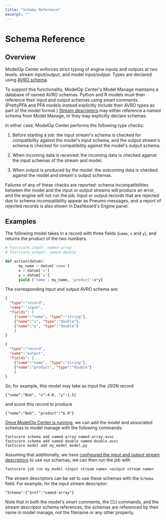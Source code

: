 ```yaml
---
title: "Schema Reference"
excerpt: ""
---
```

# Schema Reference

## Overview

ModelOp Center enforces strict typing of engine inputs and outputs at two levels: stream input/output, and model input/output. Types are declared using [AVRO schema](https://avro.apache.org/docs/1.8.1/). 

To support this functionality, ModelOp Center's Model Manage maintains a database of named AVRO schemas. Python and R models must then reference their input and output schemas using smart comments. (PrettyPFA and PFA models instead explicitly include their AVRO types as part of the model format.) [Stream descriptors](https://modelop.github.io/Product%20Manuals/Stream%20Descriptors/) may either reference a named schema from Model Manage, or they may explicitly declare schemas.

In either case, ModelOp Center performs the following type checks:

1. Before starting a job: the input stream's schema is checked for compatibility against the model's input schema, and the output stream's schema is checked for compatibility against the model's output schema.

2. When incoming data is received: the incoming data is checked against the input schemas of the stream and model.

3. When output is produced by the model: the outcoming data is checked against the model and stream's output schemas. 

Failures of any of these checks are reported: schema incompatibilities between the model and the input or output streams will produce an error, and the engine will not run the job. Input or output records that are rejected due to schema incompatibility appear as Pneumo messages, and a report of rejected records is also shown in Dashboard's Engine panel.
## Examples

The following model takes in a record with three fields (`name`, `x` and `y`), and returns the product of the two numbers.
``` python
# fastscore.input: named-array
# fastscore.output: named-double

def action(datum):
      my_name = datum['name']
      x = datum['x']
      y = datum['y']
      yield {'name': my_name, 'product':x*y}
```

The corresponding input and output AVRO schema are:
``` json
{
  "type":"record",
  "name":"input",
  "fields": [
    {"name":"name", "type":"string"},
    {"name":"x", "type":"double"},
    {"name":"y", "type":"double"}
    ]
}
```

``` json
{
  "type":"record",
  "name":"output",
  "fields": [
    {"name":"name", "type":"string"},
    {"name":"product", "type":"double"}
    ]
}
```

So, for example, this model may take as input the JSON record
```
{"name":"Bob", "x":4.0, "y":1.5}
```
and score this record to produce
```
{"name":"Bob", "product":"6.0"}
```

[Once ModelOp Center is running](https://modelop.github.io/Getting%20Started/Getting%20Started%20with%20ModelOp%20Center/), we can add the model and associated schemas to model manage with the following commands:
```
fastscore schema add named-array named-array.avsc
fastscore schema add named-double named-double.avsc
fastscore model add my_model model.py
```
Assuming that additionally, we have [configured the input and output stream descriptors](https://modelop.github.io/Product%20Manuals/Stream%20Descriptors/) to use our schemas, we can then run the job with
```
fastscore job run my_model <input stream name> <output stream name>
```
The stream descriptors can be set to use these schemas with the `Schema` field. For example, for the input stream descriptor:
```
"Schema":{"$ref":"named-array"}
```
Note that in both the model's smart comments, the CLI commands, and the stream descriptor schema references, the schemas are referenced by their name in model manage, not the filename or any other property.